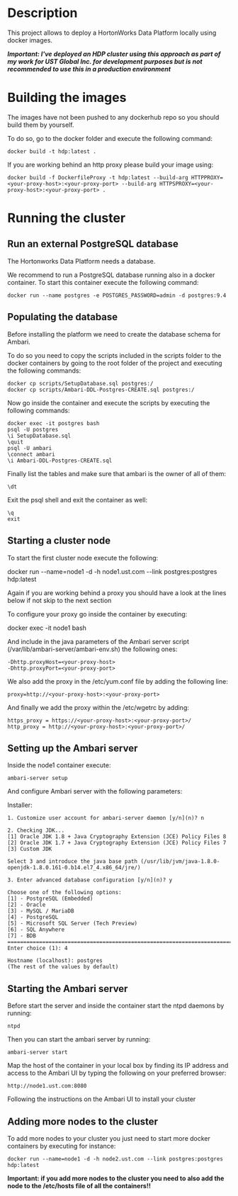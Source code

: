 # Description

This project allows to deploy a HortonWorks Data Platform locally using docker images.

_**Important: I've deployed an HDP cluster using this approach as part of my work for UST Global Inc. for development purposes but is not recommended to use this in a production environment**_

# Building the images

The images have not been pushed to any dockerhub repo so you should build them by yourself.

To do so, go to the docker folder and execute the following command:

```
docker build -t hdp:latest .
```

If you are working behind an http proxy please build your image using:

```
docker build -f DockerfileProxy -t hdp:latest --build-arg HTTPPROXY=<your-proxy-host>:<your-proxy-port> --build-arg HTTPSPROXY=<your-proxy-host>:<your-proxy-port> .
```

# Running the cluster

## Run an external PostgreSQL database

The Hortonworks Data Platform needs a database.

We recommend to run a PostgreSQL database running also in a docker container. To start this container execute the following command:

```
docker run --name postgres -e POSTGRES_PASSWORD=admin -d postgres:9.4
```

## Populating the database

Before installing the platform we need to create the database schema for Ambari.

To do so you need to copy the scripts included in the scripts folder to the docker containers by going to the root folder of the project and executing the following commands:

```
docker cp scripts/SetupDatabase.sql postgres:/
docker cp scripts/Ambari-DDL-Postgres-CREATE.sql postgres:/
```

Now go inside the container and execute the scripts by executing the following commands:

```
docker exec -it postgres bash
psql -U postgres
\i SetupDatabase.sql
\quit
psql -U ambari
\connect ambari 
\i Ambari-DDL-Postgres-CREATE.sql

```

Finally list the tables and make sure that ambari is the owner of all of them:

```
\dt
```

Exit the psql shell and exit the container as well:
     
```
\q
exit
```

## Starting a cluster node

To start the first cluster node execute the following:

docker run --name=node1 -d -h node1.ust.com --link postgres:postgres hdp:latest         

Again if you are working behind a proxy you should have a look at the lines below if not skip to the next section

To configure your proxy go inside the container by executing:

docker exec -it node1 bash

And include in the java parameters of the Ambari server script (/var/lib/ambari-server/ambari-env.sh) the following ones:

```
-Dhttp.proxyHost=<your-proxy-host>
-Dhttp.proxyPort=<your-proxy-port>
```

We also add the proxy in the /etc/yum.conf file by adding the following line:

```
proxy=http://<your-proxy-host>:<your-proxy-port>
```

And finally we add the proxy within the /etc/wgetrc by adding:

```
https_proxy = https://<your-proxy-host>:<your-proxy-port>/
http_proxy = http://<your-proxy-host>:<your-proxy-port>/
```

## Setting up the Ambari server

Inside the node1 container execute:

```
ambari-server setup
```

And configure Ambari server with the following parameters:

Installer:

```
1. Customize user account for ambari-server daemon [y/n](n)? n

2. Checking JDK...
[1] Oracle JDK 1.8 + Java Cryptography Extension (JCE) Policy Files 8
[2] Oracle JDK 1.7 + Java Cryptography Extension (JCE) Policy Files 7
[3] Custom JDK

Select 3 and introduce the java base path (/usr/lib/jvm/java-1.8.0-openjdk-1.8.0.161-0.b14.el7_4.x86_64/jre/)

3. Enter advanced database configuration [y/n](n)? y

Choose one of the following options:
[1] - PostgreSQL (Embedded)
[2] - Oracle
[3] - MySQL / MariaDB
[4] - PostgreSQL
[5] - Microsoft SQL Server (Tech Preview)
[6] - SQL Anywhere
[7] - BDB
==============================================================================
Enter choice (1): 4

Hostname (localhost): postgres
(The rest of the values by default)
```

## Starting the Ambari server

Before start the server and inside the container start the ntpd daemons by running:

```
ntpd
```

Then you can start the ambari server by running:

```
ambari-server start
```

Map the host of the container in your local box by finding its IP address and access to the Ambari UI by typing the following on your preferred browser:

```
http://node1.ust.com:8080
```

Following the instructions on the Ambari UI to install your cluster


## Adding more nodes to the cluster

To add more nodes to your cluster you just need to start more docker containers by executing for instance:

```
docker run --name=node1 -d -h node2.ust.com --link postgres:postgres hdp:latest 
```

**Important: if you add more nodes to the cluster you need to also add the node to the /etc/hosts file of all the containers!!**

